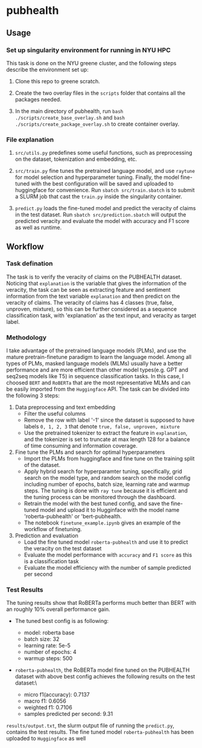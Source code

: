 # pubhealth

## Usage
### Set up singularity environment for running in NYU HPC
This task is done on the NYU greene cluster, and the following steps describe the environment set up:
1. Clone this repo to greene scratch.

2. Create the two overlay files in the `scripts` folder that contains all the packages needed.

3. In the main directory of pubhealth, run `bash ./scripts/create_base_overlay.sh` and `bash ./scripts/create_package_overlay.sh` to create container overlay.

### File explanation
1. `src/utils.py` predefines some useful functions, such as preprocessing on the dataset, tokenization and embedding, etc.

2. `src/train.py` fine tunes the pretrained language model, and use `raytune` for model selection and hyperparameter tuning. Finally, the model fine-tuned with the best configuration will be saved and uploaded to huggingface for convenience. Run `sbatch src/train.sbatch` is to submit a SLURM job that cast the `train.py` inside the singularity container.

3. `predict.py` loads the fine-tuned model and predict the veracity of claims in the test dataset. Run `sbatch src/prediction.sbatch` will output the predicted veracity and evaluate the model with accuracy and F1 score as well as runtime.

## Workflow
### Task defination
The task is to verify the veracity of claims on the PUBHEALTH dataset. Noticing that `explanation` is the variable that gives the information of the veracity, the task can be seen as extracting feature and sentiment information from the text variable `explanation` and then predict on the veracity of claims. The veracity of claims has 4 classes (true, false, unproven, mixture), so this can be further considered as a sequence classification task, with 'explanation' as the text input, and veracity as target label.

### Methodology
I take advantage of the pretrained language models (PLMs), and use the mature pretrain-finetune paradigm to learn the language model. Among all types of PLMs, masked language models (MLMs) usually have a better performance and are more efficient than other model types(e.g. GPT and seq2seq models like T5) in sequence classification tasks. In this case, I choosed `BERT` and `RoBERTa` that are the most representative MLMs and can be easily imported from the `Huggingface` API. The task can be divided into the following 3 steps:
1. Data preprocessing and text embedding
    - Filter the useful columns
    - Remove the row with label '-1' since the dataset is supposed to have labels `0, 1, 2, 3` that denote `true, false, unproven, mixture`
    - Use the pretrained tokenizer to extract the feature in `explanation`, and the tokenizer is set to truncate at max length 128 for a balance of time consuming and information coverage.
2. Fine tune the PLMs and search for optimal hyperparameters
    - Import the PLMs from huggingface and fine tune on the training split of the dataset.
    - Apply hybrid search for hyperparamter tuning, specifically, grid search on the model type, and random search on the model config including number of epochs, batch size, learning rate and warmup steps. The tuning is done with `ray tune` because it is efficient and the tuning process can be monitored through the dashboard.
    - Retrain the model with the best tuned config, and save the fine-tuned model and upload it to Hugginface with the model name 'roberta-pubhealth' or 'bert-pubhealth.
    - The notebook `finetune_example.ipynb` gives an example of the workflow of finetuning.
3. Prediction and evaluation
    - Load the fine tuned model `roberta-pubhealth` and use it to predict the veracity on the test dataset
    - Evaluate the model performance  with `accuracy` and `F1 score` as this is a classification task
    - Evaluate the model efficiency with the number of sample predicted per second

### Test Results
The tuning results show that RoBERTa performs much better than BERT with an roughly 10% overall performance gain.

- The tuned best config is as following:
    - model: roberta base
    - batch size: 32
    - learning rate: 5e-5
    - number of epochs: 4
    - warmup steps: 500

- `roberta-pubhealth`, the RoBERTa model fine tuned on the PUBHEALTH dataset with above best config achieves the following results on the test dataset:\
    - micro f1(accuracy): 0.7137
    - macro f1: 0.6056
    - weighted f1: 0.7106
    - samples predicted per second: 9.31 

`results/output.txt`, the slurm output file of running the `predict.py`, contains the test results. The fine tuned model `roberta-pubhealth` has been uploaded to `Huggingface` as well  
